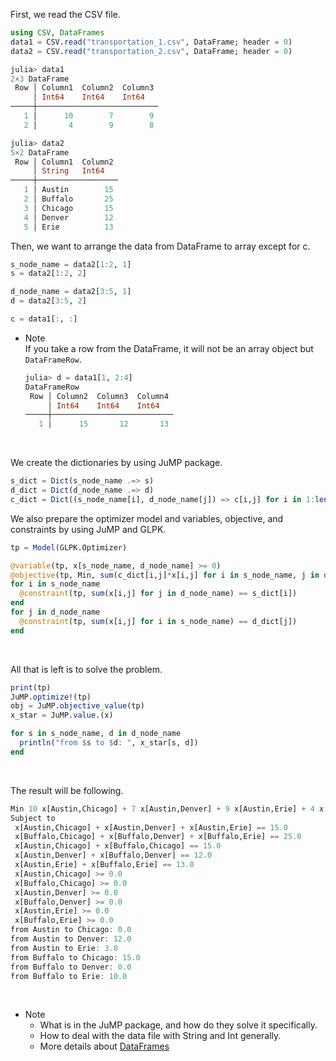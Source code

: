 First, we read the CSV file.  
```julia
using CSV, DataFrames
data1 = CSV.read("transportation_1.csv", DataFrame; header = 0)
data2 = CSV.read("transportation_2.csv", DataFrame; header = 0)
```
```julia
julia> data1
2×3 DataFrame
 Row │ Column1  Column2  Column3 
     │ Int64    Int64    Int64   
─────┼───────────────────────────
   1 │      10        7        9
   2 │       4        9        8

julia> data2
5×2 DataFrame
 Row │ Column1  Column2 
     │ String   Int64   
─────┼──────────────────
   1 │ Austin        15
   2 │ Buffalo       25
   3 │ Chicago       15
   4 │ Denver        12
   5 │ Erie          13
```

Then, we want to arrange the data from DataFrame to array except for c.  
```julia
s_node_name = data2[1:2, 1]
s = data2[1:2, 2]

d_node_name = data2[3:5, 1]
d = data2[3:5, 2]

c = data1[:, :]
```
- Note  
   If you take a row from the DataFrame, it will not be an array object but ```DataFrameRow```.
   ```julia
   julia> d = data1[1, 2:4]
   DataFrameRow
    Row │ Column2  Column3  Column4 
        │ Int64    Int64    Int64   
   ─────┼───────────────────────────
      1 │      15       12       13
   ```
<br>

We create the dictionaries by using JuMP package.  
```julia
s_dict = Dict(s_node_name .=> s)
d_dict = Dict(d_node_name .=> d)
c_dict = Dict((s_node_name[i], d_node_name[j]) => c[i,j] for i in 1:length(s_node_name), j in 1:length(d_node_name))
```
We also prepare the optimizer model and variables, objective, and constraints by using JuMP and GLPK.  
```julia
tp = Model(GLPK.Optimizer)

@variable(tp, x[s_node_name, d_node_name] >= 0)
@objective(tp, Min, sum(c_dict[i,j]*x[i,j] for i in s_node_name, j in d_node_name))
for i in s_node_name
  @constraint(tp, sum(x[i,j] for j in d_node_name) == s_dict[i])
end
for j in d_node_name
  @constraint(tp, sum(x[i,j] for i in s_node_name) == d_dict[j])
end
```
<br>

All that is left is to solve the problem.  
```julia
print(tp)
JuMP.optimize!(tp)
obj = JuMP.objective_value(tp)
x_star = JuMP.value.(x)

for s in s_node_name, d in d_node_name
  println("from $s to $d: ", x_star[s, d])
end
```
<br>

The result will be following.
```julia
Min 10 x[Austin,Chicago] + 7 x[Austin,Denver] + 9 x[Austin,Erie] + 4 x[Buffalo,Chicago] + 9 x[Buffalo,Denver] + 8 x[Buffalo,Erie]
Subject to
 x[Austin,Chicago] + x[Austin,Denver] + x[Austin,Erie] == 15.0
 x[Buffalo,Chicago] + x[Buffalo,Denver] + x[Buffalo,Erie] == 25.0
 x[Austin,Chicago] + x[Buffalo,Chicago] == 15.0
 x[Austin,Denver] + x[Buffalo,Denver] == 12.0
 x[Austin,Erie] + x[Buffalo,Erie] == 13.0
 x[Austin,Chicago] >= 0.0
 x[Buffalo,Chicago] >= 0.0
 x[Austin,Denver] >= 0.0
 x[Buffalo,Denver] >= 0.0
 x[Austin,Erie] >= 0.0
 x[Buffalo,Erie] >= 0.0
from Austin to Chicago: 0.0
from Austin to Denver: 12.0
from Austin to Erie: 3.0
from Buffalo to Chicago: 15.0
from Buffalo to Denver: 0.0
from Buffalo to Erie: 10.0
```
<br>

- Note  
   - What is in the JuMP package, and how do they solve it specifically.  
   - How to deal with the data file with String and Int generally.  
   - More details about [DataFrames](https://dataframes.juliadata.org/v0.18/lib/types.html)  